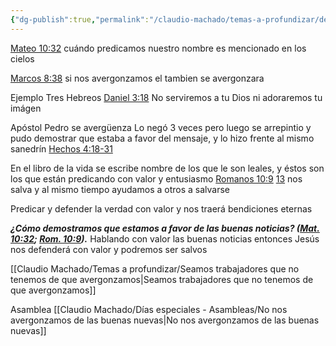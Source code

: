 ```yaml
---
{"dg-publish":true,"permalink":"/claudio-machado/temas-a-profundizar/demostramos-estar-a-favor-de-las-buenas-nuevas/"}
---
```


[Mateo 10:32](https://wol.jw.org/es/wol/b/r4/lp-s/nwtsty/40/10#v=40:10:32) cuándo predicamos nuestro nombre es mencionado en los cielos 

[Marcos 8:38](https://wol.jw.org/es/wol/b/r4/lp-s/nwtsty/41/8#v=41:8:38) si nos avergonzamos el tambien se avergonzara 

Ejemplo 
Tres Hebreos [Daniel 3:18](https://wol.jw.org/es/wol/b/r4/lp-s/nwtsty/27/3#v=27:3:18)
No serviremos a tu Dios ni adoraremos tu imágen 

Apóstol Pedro se avergüenza
Lo negó 3 veces pero luego se arrepintio y pudo demostrar que estaba a favor del mensaje, y lo hizo frente al mismo sanedrín [Hechos 4:18-31](https://wol.jw.org/es/wol/bc/r4/lp-s/2006682/0/0)

En el libro de la vida se escribe nombre de los que le son leales, y éstos son los que están predicando con valor y entusiasmo [Romanos 10:9](https://wol.jw.org/es/wol/b/r4/lp-s/nwtsty/45/10#v=45:10:9) [13](https://wol.jw.org/es/wol/b/r4/lp-s/nwtsty/45/10#v=45:10:13) nos salva y al mismo tiempo ayudamos a otros a salvarse 

Predicar y defender la verdad con valor y nos traerá bendiciones eternas 


***¿Cómo demostramos que estamos a favor de las buenas noticias? ([Mat. 10:32](https://wol.jw.org/es/wol/b/r4/lp-s/nwtsty/40/10#v=40:10:32); [Rom. 10:9](https://wol.jw.org/es/wol/b/r4/lp-s/nwtsty/45/10#v=45:10:9)).***
 Hablando con valor las buenas noticias entonces Jesús nos defenderá con valor y podremos ser salvos 

[[Claudio Machado/Temas a profundizar/Seamos trabajadores que no tenemos de que avergonzamos\|Seamos trabajadores que no tenemos de que avergonzamos]]

Asamblea [[Claudio Machado/Días especiales - Asambleas/No nos avergonzamos de las buenas nuevas\|No nos avergonzamos de las buenas nuevas]]